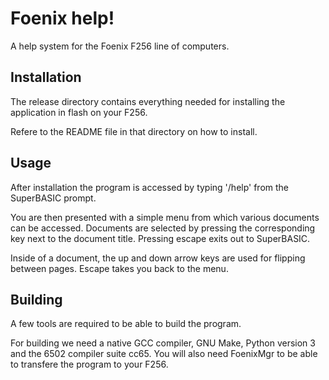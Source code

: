 # Foenix help!

A help system for the Foenix F256 line of computers.


## Installation

The release directory contains everything needed for installing the application in
flash on your F256.

Refere to the README file in that directory on how to install.


## Usage

After installation the program is accessed by typing '/help' from the SuperBASIC
prompt.

You are then presented with a simple menu from which various documents can be
accessed. Documents are selected by pressing the corresponding key next to the
document title. Pressing escape exits out to SuperBASIC.

Inside of a document, the up and down arrow keys are used for flipping between
pages. Escape takes you back to the menu.


## Building

A few tools are required to be able to build the program.

For building we need a native GCC compiler, GNU Make, Python version 3 and the
6502 compiler suite cc65. You will also need FoenixMgr to be able to transfere
the program to your F256.
